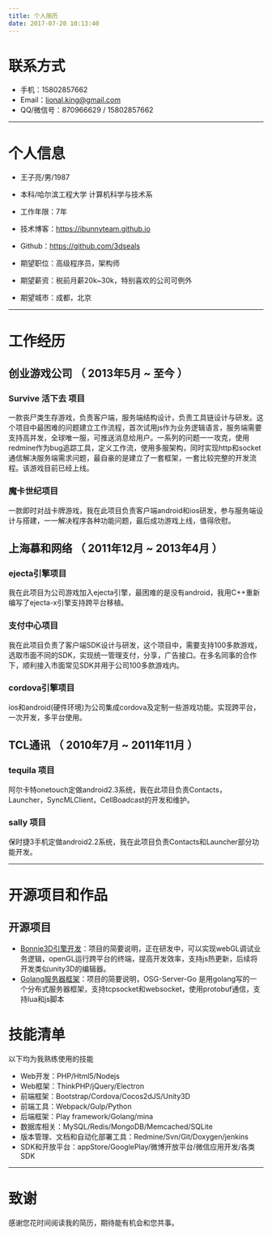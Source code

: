 ```yaml
---
title: 个人简历
date: 2017-07-20 10:13:40
---
```

# 联系方式

- 手机：15802857662
- Email：lional.king@gmail.com
- QQ/微信号：870966629 / 15802857662

---

# 个人信息

 - 王子亮/男/1987 
 - 本科/哈尔滨工程大学 计算机科学与技术系 
 - 工作年限：7年
 - 技术博客：https://ibunnyteam.github.io
 - Github：https://github.com/3dseals

 - 期望职位：高级程序员，架构师
 - 期望薪资：税前月薪20k~30k，特别喜欢的公司可例外
 - 期望城市：成都，北京

---

# 工作经历

## 创业游戏公司 （ 2013年5月 ~ 至今 ）

### Survive 活下去 项目 
一款丧尸类生存游戏，负责客户端，服务端结构设计，负责工具链设计与研发。这个项目中最困难的问题建立工作流程，首次试用js作为业务逻辑语言，服务端需要支持高并发，全球唯一服，可推送消息给用户。一系列的问题一一攻克，使用redmine作为bug追踪工具，定义工作流，使用多服架构，同时实现http和socket通信解决服务端需求问题，最自豪的是建立了一套框架，一套比较完整的开发流程。该游戏目前已经上线。


### 魔卡世纪项目 
一款即时对战卡牌游戏，我在此项目负责客户端android和ios研发，参与服务端设计与搭建，一一解决程序各种功能问题，最后成功游戏上线，值得欣慰。

 
## 上海慕和网络 （ 2011年12月 ~ 2013年4月 ）

### ejecta引擎项目 
我在此项目为公司游戏加入ejecta引擎，最困难的是没有android，我用C++重新编写了ejecta-x引擎支持跨平台移植。


### 支付中心项目 
我在此项目负责了客户端SDK设计与研发，这个项目中，需要支持100多款游戏，选取市面不同的SDK，实现统一管理支付，分享，广告接口。在多名同事的合作下，顺利接入市面常见SDK并用于公司100多款游戏内。


### cordova引擎项目

ios和android(硬件环境)为公司集成cordova及定制一些游戏功能。实现跨平台，一次开发，多平台使用。


## TCL通讯 （ 2010年7月 ~ 2011年11月 ）

### tequila 项目 
阿尔卡特onetouch定做android2.3系统，我在此项目负责Contacts，Launcher，SyncMLClient，CellBoadcast的开发和维护。

### sally 项目 
保时捷3手机定做android2.2系统，我在此项目负责Contacts和Launcher部分功能开发。

---

# 开源项目和作品

## 开源项目

 - [Bonnie3D引擎开发](https://github.com/3dseals/Bonnie3D)：项目的简要说明，正在研发中，可以实现webGL调试业务逻辑，openGL运行跨平台的终端，提高开发效率，支持js热更新，后续将开发类似unity3D的编辑器。
 - [Golang服务器框架](https://github.com/OSGDreamWorks/OSG-Server-Go)：项目的简要说明，OSG-Server-Go 是用golang写的一个分布式服务器框架，支持tcpsocket和websocket，使用protobuf通信，支持lua和js脚本

# 技能清单

以下均为我熟练使用的技能

- Web开发：PHP/Html5/Nodejs
- Web框架：ThinkPHP/jQuery/Electron
- 前端框架：Bootstrap/Cordova/Cocos2dJS/Unity3D
- 前端工具：Webpack/Gulp/Python
- 后端框架：Play framework/Golang/mina
- 数据库相关：MySQL/Redis/MongoDB/Memcached/SQLite
- 版本管理、文档和自动化部署工具：Redmine/Svn/Git/Doxygen/jenkins
- SDK和开放平台：appStore/GooglePlay/微博开放平台/微信应用开发/各类SDK

---

# 致谢
感谢您花时间阅读我的简历，期待能有机会和您共事。